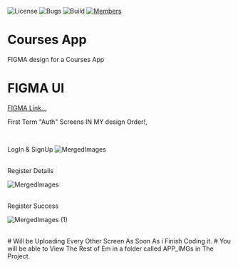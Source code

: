 ![License](https://img.shields.io/badge/license-BSD--3-orange) ![Bugs](https://img.shields.io/badge/bugs-0%20open-brightgreen) ![Build](https://img.shields.io/badge/Build-passing-brightgreen?logo=github) [![Members](https://img.shields.io/discord/750034898680807434?label=members&logo=discord&color=7289da)](https://discord.gg/CHZea8zvBG)

# Courses App

FIGMA design for a Courses App
<br>

# FIGMA UI
<a href="https://www.figma.com/design/ojEAaOeeXrvFjCB4dIvFJi/Online-Learning-App-Design-(Community)?node-id=0-1&t=ytmQx4QXmkWrrKf6-1">FIGMA Link...</a>

First Term "Auth" Screens IN MY design Order!,

<br>

LogIn & SignUp
![MergedImages](https://github.com/user-attachments/assets/af482807-1ca9-4fdd-8aa6-8615ebc7894c)

<br>
Register Details

![MergedImages](https://github.com/user-attachments/assets/8a9e5c75-702d-4ea3-a07e-28f987976ab3)

<br>
Register Success

![MergedImages (1)](https://github.com/user-attachments/assets/ef764f44-069d-4ac3-8ba4-dd430579dd36)

<br>
# Will be Uploading Every Other Screen As Soon As i Finish Coding it.
# You will be able to View The Rest of Em in a folder called APP_IMGs in The Project.
